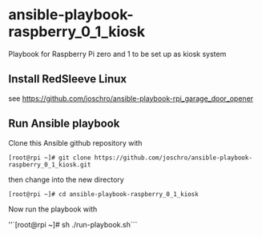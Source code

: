 # ansible-playbook-raspberry_0_1_kiosk
Playbook for Raspberry Pi zero and 1 to be set up as kiosk system

## Install RedSleeve Linux

see https://github.com/joschro/ansible-playbook-rpi_garage_door_opener

## Run Ansible playbook
Clone this Ansible github repository with

```[root@rpi ~]# git clone https://github.com/joschro/ansible-playbook-raspberry_0_1_kiosk.git```

then change into the new directory

```[root@rpi ~]# cd ansible-playbook-raspberry_0_1_kiosk```

Now run the playbook with

''`[root@rpi ~]# sh ./run-playbook.sh```
